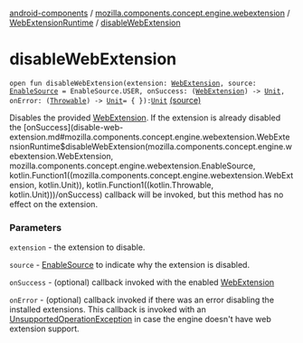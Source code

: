 [android-components](../../index.md) / [mozilla.components.concept.engine.webextension](../index.md) / [WebExtensionRuntime](index.md) / [disableWebExtension](./disable-web-extension.md)

# disableWebExtension

`open fun disableWebExtension(extension: `[`WebExtension`](../-web-extension/index.md)`, source: `[`EnableSource`](../-enable-source/index.md)` = EnableSource.USER, onSuccess: (`[`WebExtension`](../-web-extension/index.md)`) -> `[`Unit`](https://kotlinlang.org/api/latest/jvm/stdlib/kotlin/-unit/index.html)`, onError: (`[`Throwable`](https://kotlinlang.org/api/latest/jvm/stdlib/kotlin/-throwable/index.html)`) -> `[`Unit`](https://kotlinlang.org/api/latest/jvm/stdlib/kotlin/-unit/index.html)` = { }): `[`Unit`](https://kotlinlang.org/api/latest/jvm/stdlib/kotlin/-unit/index.html) [(source)](https://github.com/mozilla-mobile/android-components/blob/master/components/concept/engine/src/main/java/mozilla/components/concept/engine/webextension/WebExtensionRuntime.kt#L117)

Disables the provided [WebExtension](../-web-extension/index.md). If the extension is already disabled the [onSuccess](disable-web-extension.md#mozilla.components.concept.engine.webextension.WebExtensionRuntime$disableWebExtension(mozilla.components.concept.engine.webextension.WebExtension, mozilla.components.concept.engine.webextension.EnableSource, kotlin.Function1((mozilla.components.concept.engine.webextension.WebExtension, kotlin.Unit)), kotlin.Function1((kotlin.Throwable, kotlin.Unit)))/onSuccess)
callback will be invoked, but this method has no effect on the extension.

### Parameters

`extension` - the extension to disable.

`source` - [EnableSource](../-enable-source/index.md) to indicate why the extension is disabled.

`onSuccess` - (optional) callback invoked with the enabled [WebExtension](../-web-extension/index.md)

`onError` - (optional) callback invoked if there was an error disabling
the installed extensions. This callback is invoked with an [UnsupportedOperationException](http://docs.oracle.com/javase/7/docs/api/java/lang/UnsupportedOperationException.html)
in case the engine doesn't have web extension support.